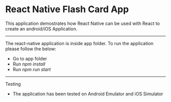# React Native Flash Card App
This application demostrates how React Native can be used with React to create an android/iOS Application.
- - -
The react-native application is inside app folder.
To run the application please follow the below:
- Go to app folder
- Run *npm install*
- Run *npm run start*
- - -

Testing
- The application has been tested on Android Emulator and iOS Simulator
